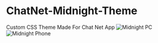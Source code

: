 # ChatNet-Midnight-Theme
Custom CSS Theme Made For Chat Net App
![Midnight PC](https://github.com/ORGN0V4K/ChatNet-Midnight-Theme/assets/141635166/234977ce-3a62-4890-be6d-15667336e41e)
![Midnight Phone](https://github.com/ORGN0V4K/ChatNet-Midnight-Theme/assets/141635166/e1f71d1b-c541-4c5f-bfe8-d2671e9d64b8)
